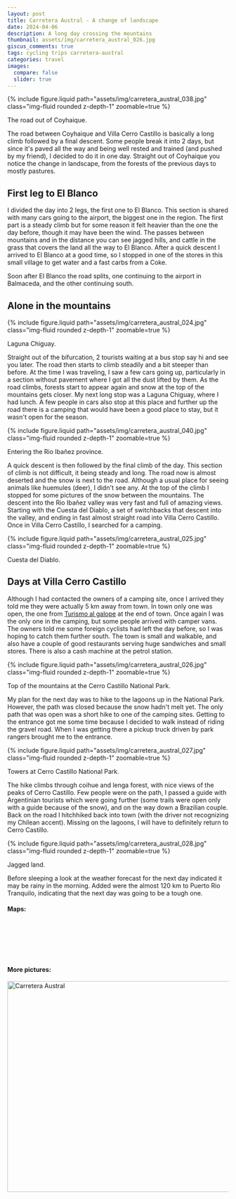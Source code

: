 ```yaml
---
layout: post
title: Carretera Austral - A change of landscape
date: 2024-04-06
description: A long day crossing the mountains
thumbnail: assets/img/carretera_austral_026.jpg
giscus_comments: true
tags: cycling trips carretera-austral
categories: travel
images:
  compare: false
  slider: true
---
```


{% include figure.liquid path="assets/img/carretera_austral_038.jpg" class="img-fluid rounded z-depth-1" zoomable=true %}

<div class="caption">
    The road out of Coyhaique.
</div>

The road between Coyhaique and Villa Cerro Castillo is basically a long climb followed by a final descent.
Some people break it into 2 days, but since it's paved all the way and being well rested and trained (and pushed by my friend), I decided to do it in one day.
Straight out of Coyhaique you notice the change in landscape, from the forests of the previous days to mostly pastures. 

## First leg to El Blanco

I divided the day into 2 legs, the first one to El Blanco.
This section is shared with many cars going to the airport, the biggest one in the region.
The first part is a steady climb but for some reason it felt heavier than the one the day before, though it may have been the wind.
The passes between mountains and in the distance you can see jagged hills, and cattle in the grass that covers the land all the way to El Blanco.
After a quick descent I arrived to El Blanco at a good time, so I stopped in one of the stores in this small village to get water and a fast carbs from a Coke.

Soon after El Blanco the road splits, one continuing to the airport in Balmaceda, and the other continuing south.

## Alone in the mountains

{% include figure.liquid path="assets/img/carretera_austral_024.jpg" class="img-fluid rounded z-depth-1" zoomable=true %}

<div class="caption">
    Laguna Chiguay.
</div>

Straight out of the bifurcation, 2 tourists waiting at a bus stop say hi and see you later.
The road then starts to climb steadily and a bit steeper than before.
At the time I was traveling, I saw a few cars going up, particularly in a section without pavement where I got all the dust lifted by them.
As the road climbs, forests start to appear again and snow at the top of the mountains gets closer.
My next long stop was a Laguna Chiguay, where I had lunch.
A few people in cars also stop at this place and further up the road there is a camping that would have been a good place to stay, but it wasn't open for the season.

{% include figure.liquid path="assets/img/carretera_austral_040.jpg" class="img-fluid rounded z-depth-1" zoomable=true %}

<div class="caption">
    Entering the Rio Ibañez province.
</div>

A quick descent is then followed by the final climb of the day.
This section of climb is not difficult, it being steady and long.
The road now is almost deserted and the snow is next to the road.
Although a usual place for seeing animals like huemules (deer), I didn't see any.
At the top of the climb I stopped for some pictures of the snow between the mountains.
The descent into the Rio Ibañez valley was very fast and full of amazing views.
Starting with the Cuesta del Diablo, a set of switchbacks that descent into the valley, and ending in fast almost straight road into Villa Cerro Castillo.
Once in Villa Cerro Castillo, I searched for a camping.

{% include figure.liquid path="assets/img/carretera_austral_025.jpg" class="img-fluid rounded z-depth-1" zoomable=true %}

<div class="caption">
    Cuesta del Diablo.
</div>

## Days at Villa Cerro Castillo

Although I had contacted the owners of a camping site, once I arrived they told me they were actually 5 km away from town.
In town only one was open, the one from [Turismo al galope](https://turismoalgalope.cl/) at the end of town.
Once again I was the only one in the camping, but some people arrived with camper vans. 
The owners told me some foreign cyclists had left the day before, so I was hoping to catch them further south.
The town is small and walkable, and also have a couple of good restaurants serving huge sandwiches and small stores.
There is also a cash machine at the petrol station.

{% include figure.liquid path="assets/img/carretera_austral_026.jpg" class="img-fluid rounded z-depth-1" zoomable=true %}

<div class="caption">
    Top of the mountains at the Cerro Castillo National Park.
</div>

My plan for the next day was to hike to the lagoons up in the National Park.
However, the path was closed because the snow hadn't melt yet.
The only path that was open was a short hike to one of the camping sites.
Getting to the entrance got me some time because I decided to walk instead of riding the gravel road.
When I was getting there a pickup truck driven by park rangers brought me to the entrance.

{% include figure.liquid path="assets/img/carretera_austral_027.jpg" class="img-fluid rounded z-depth-1" zoomable=true %}

<div class="caption">
    Towers at Cerro Castillo National Park.
</div>

The hike climbs through coihue and lenga forest, with nice views of the peaks of Cerro Castillo.
Few people were on the path, I passed a guide with Argentinian tourists which were going further (some trails were open only with a guide because of the snow), and on the way down a Brazilian couple.
Back on the road I hitchhiked back into town (with the driver not recognizing my Chilean accent).
Missing on the lagoons, I will have to definitely return to Cerro Castillo.

{% include figure.liquid path="assets/img/carretera_austral_028.jpg" class="img-fluid rounded z-depth-1" zoomable=true %}

<div class="caption">
    Jagged land.
</div>

Before sleeping a look at the weather forecast for the next day indicated it may be rainy in the morning.
Added were the almost 120 km to Puerto Rio Tranquilo, indicating that the next day was going to be a tough one.

#### Maps:

<div class="strava-embed-placeholder" data-embed-type="activity" data-embed-id="10057073252" data-style="standard"></div><script src="https://strava-embeds.com/embed.js"></script>

<br/><br/>

<div class="strava-embed-placeholder" data-embed-type="activity" data-embed-id="10063091525" data-style="standard"></div><script src="https://strava-embeds.com/embed.js"></script>

<br/><br/>

#### More pictures:

<a data-flickr-embed="true" data-header="true" href="https://www.flickr.com/photos/faoch/albums/72177720313509568" title="Carretera Austral"><img src="https://live.staticflickr.com/65535/53409424323_e204897c05_z.jpg" width="640" height="480" alt="Carretera Austral"/></a><script async src="//embedr.flickr.com/assets/client-code.js" charset="utf-8"></script>
